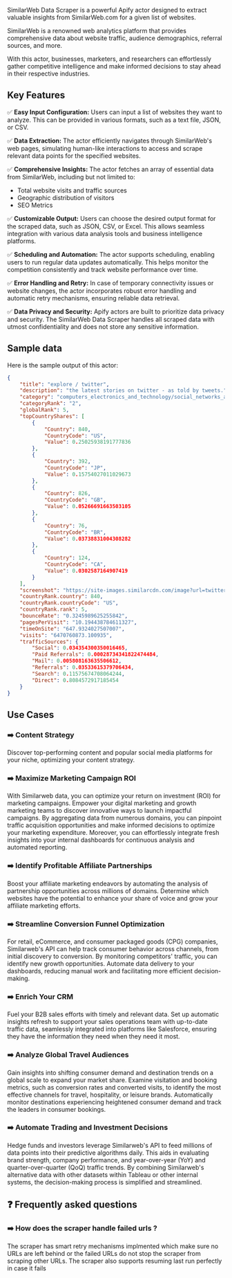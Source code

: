 SimilarWeb Data Scraper is a powerful Apify actor designed to extract valuable insights from SimilarWeb.com for a given list of websites. 

SimilarWeb is a renowned web analytics platform that provides comprehensive data about website traffic, audience demographics, referral sources, and more. 

With this actor, businesses, marketers, and researchers can effortlessly gather competitive intelligence and make informed decisions to stay ahead in their respective industries.

## Key Features

✅ **Easy Input Configuration:** Users can input a list of websites they want to analyze. This can be provided in various formats, such as a text file, JSON, or CSV.

✅ **Data Extraction:** The actor efficiently navigates through SimilarWeb's web pages, simulating human-like interactions to access and scrape relevant data points for the specified websites.

✅ **Comprehensive Insights:** The actor fetches an array of essential data from SimilarWeb, including but not limited to:
   - Total website visits and traffic sources
   - Geographic distribution of visitors
   - SEO Metrics

✅ **Customizable Output:** Users can choose the desired output format for the scraped data, such as JSON, CSV, or Excel. This allows seamless integration with various data analysis tools and business intelligence platforms.

✅ **Scheduling and Automation:** The actor supports scheduling, enabling users to run regular data updates automatically. This helps monitor the competition consistently and track website performance over time.

✅ **Error Handling and Retry:** In case of temporary connectivity issues or website changes, the actor incorporates robust error handling and automatic retry mechanisms, ensuring reliable data retrieval.

✅ **Data Privacy and Security:** Apify actors are built to prioritize data privacy and security. The SimilarWeb Data Scraper handles all scraped data with utmost confidentiality and does not store any sensitive information.

## Sample data

Here is the sample output of this actor:

```json
{
	"title": "explore / twitter",
	"description": "the latest stories on twitter - as told by tweets.",
	"category": "computers_electronics_and_technology/social_networks_and_online_communities",
	"categoryRank": "2",
	"globalRank": 5,
	"topCountryShares": [
		{
			"Country": 840,
			"CountryCode": "US",
			"Value": 0.25025938191777836
		},
		{
			"Country": 392,
			"CountryCode": "JP",
			"Value": 0.15754027011029673
		},
		{
			"Country": 826,
			"CountryCode": "GB",
			"Value": 0.05266691663503105
		},
		{
			"Country": 76,
			"CountryCode": "BR",
			"Value": 0.03738831004308282
		},
		{
			"Country": 124,
			"CountryCode": "CA",
			"Value": 0.0302587164907419
		}
	],
	"screenshot": "https://site-images.similarcdn.com/image?url=twitter.com&t=1&s=1&h=05438debe431144d9c727828570d1754a25bd9286bc14f3aa65a4f05b9057e25",
	"countryRank.country": 840,
	"countryRank.countryCode": "US",
	"countryRank.rank": 5,
	"bounceRate": "0.3245989625255842",
	"pagesPerVisit": "10.194438784611327",
	"timeOnSite": "647.9324027507007",
	"visits": "6470760873.100935",
	"trafficSources": {
		"Social": 0.034354300350016465,
		"Paid Referrals": 0.00028734341822474484,
		"Mail": 0.005808163635506612,
		"Referrals": 0.03533615379706434,
		"Search": 0.11575674708064244,
		"Direct": 0.8084572917185454
	}
}
```

## Use Cases

### ➡️ Content Strategy
Discover top-performing content and popular social media platforms for your niche, optimizing your content strategy.

### ➡️ Maximize Marketing Campaign ROI
With Similarweb data, you can optimize your return on investment (ROI) for marketing campaigns. Empower your digital marketing and growth marketing teams to discover innovative ways to launch impactful campaigns. By aggregating data from numerous domains, you can pinpoint traffic acquisition opportunities and make informed decisions to optimize your marketing expenditure. Moreover, you can effortlessly integrate fresh insights into your internal dashboards for continuous analysis and automated reporting.

### ➡️ Identify Profitable Affiliate Partnerships
Boost your affiliate marketing endeavors by automating the analysis of partnership opportunities across millions of domains. Determine which websites have the potential to enhance your share of voice and grow your affiliate marketing efforts.

### ➡️ Streamline Conversion Funnel Optimization
For retail, eCommerce, and consumer packaged goods (CPG) companies, Similarweb's API can help track consumer behavior across channels, from initial discovery to conversion. By monitoring competitors' traffic, you can identify new growth opportunities. Automate data delivery to your dashboards, reducing manual work and facilitating more efficient decision-making.

### ➡️ Enrich Your CRM
Fuel your B2B sales efforts with timely and relevant data. Set up automatic insights refresh to support your sales operations team with up-to-date traffic data, seamlessly integrated into platforms like Salesforce, ensuring they have the information they need when they need it most.

### ➡️ Analyze Global Travel Audiences
Gain insights into shifting consumer demand and destination trends on a global scale to expand your market share. Examine visitation and booking metrics, such as conversion rates and converted visits, to identify the most effective channels for travel, hospitality, or leisure brands. Automatically monitor destinations experiencing heightened consumer demand and track the leaders in consumer bookings.

### ➡️ Automate Trading and Investment Decisions
Hedge funds and investors leverage Similarweb's API to feed millions of data points into their predictive algorithms daily. This aids in evaluating brand strength, company performance, and year-over-year (YoY) and quarter-over-quarter (QoQ) traffic trends. By combining Similarweb's alternative data with other datasets within Tableau or other internal systems, the decision-making process is simplified and streamlined.

## ❓ Frequently asked questions 
### ➡️ How does the scraper handle failed urls ? 
The scraper has smart retry mechanisms implmented which make sure no URLs are left behind or the failed URLs do not stop the scraper from scraping other URLs. The scraper also supports resuming last run perfectly in case it fails
